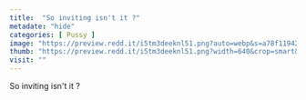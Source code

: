 ```yaml
---
title:  "So inviting isn't it ?"
metadate: "hide"
categories: [ Pussy ]
image: "https://preview.redd.it/i5tm3deeknl51.png?auto=webp&s=a78f11942493e64285ed87c903ca504548236846"
thumb: "https://preview.redd.it/i5tm3deeknl51.png?width=640&crop=smart&auto=webp&s=3779b8254220f7e43e93ce3063d55f169471ff2f"
visit: ""
---
```

So inviting isn't it ?
